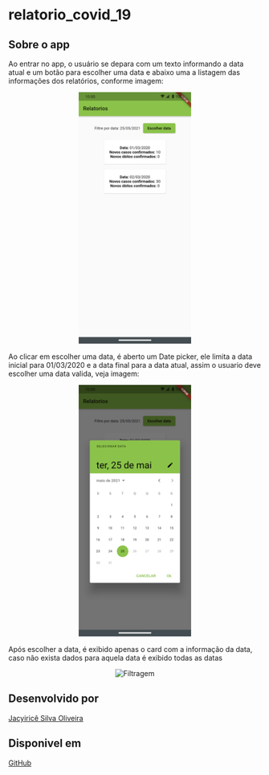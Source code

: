 # relatorio_covid_19

## Sobre o app
Ao entrar no app, o usuário se depara com um texto informando a data atual e um botão para escolher uma data e 
abaixo uma a listagem das informações dos relatórios, conforme imagem:
<p align="center">
  <img src="https://github.com/jacyirice/Relatorio-COVID-19-Mobile/blob/master/assets/img_readme/1.png?raw=true" height="500" alt="Tela inicial do app"/>
</p>

Ao clicar em escolher uma data, é aberto um Date picker, ele limita a data inicial para 01/03/2020 e a data final para a data atual,
assim o usuario deve escolher uma data valida, veja imagem:
<p align="center">
  <img src="https://github.com/jacyirice/Relatorio-COVID-19-Mobile/blob/master/assets/img_readme/2.png?raw=true" height="500" alt="Date picker"/>
</p>

Após escolher a data, é exibido apenas o card com a informação da data, caso não exista dados para aquela data é exibido todas as datas
<p align="center">
  <img src="https://github.com/jacyirice/Calculadora-IMC-Mobile/blob/master/assets/img_readme/3.png?raw=true" height="500" alt="Filtragem"/>
</p>

## Desenvolvido por
[Jacyiricê Silva Oliveira](https://github.com/jacyirice/)

## Disponivel em 
[GitHub](https://github.com/jacyirice/Relatorio-COVID-19-Mobile)
